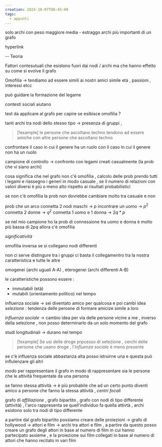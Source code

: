```yaml
---
creation: 2024-10-07T08:45:00
tags:
  - appunti
---
```

solo archi con peso maggiore media - estraggo archi più importanti di un grafo 

hyperlink 

--
Teoria

Fattori contesutuali che esistono fuori dai nodi / archi ma che hanno effetto su come si evolve il grafo

Omofilia -> tendiamo ad essere simili ai nostri amici 
simile età , passioni , interessi etcc

può guidare la formazione del legame 

contesti sociali aiutano 

test da applicare al grafo per capire se esibisce omofilia ?

tanti archi tra nodi dello stesso tipo -> presenza di gruppi , 
>[!example] 
>le persone che ascoltano techno tendono ad essere amiche con altre persone che ascoltano techno

confrontare il caso in cui il genere ha un ruolo con il caso in cui il genere non ha un ruolo

campione di controllo -> confronto con legami creati casualmente (la prob che vi siano archi)

cosa significa che nel grafo non c'è omofilia , calcolo delle prob 
prendo tutti i legami e riassegno i generi in modo casuale , se il numero di relazioni con valori diversi è più o meno alto rispetto ai risultati probabilistici 

se non c'è omofilia la prob non dovrebbe cambiare molto tra casuale e non 

prob che un arco connetta 2 nodi maschi -> $p$ incontrare un uomo -> $p^2$ 
connetta 2 donne -> $q^2$
connetta 1 uomo e 1 donna -> $2q * p$ 

se nel mio campione ho la prob di connessione tra uomo e donna è molto più bassa di $2pq$ allora c'è omofilia

*significatività* 

omofilia inversa se si collegano nodi differenti

non ci serve distingure tra i gruppi ci basta il collegamentro tra la nostra caratteristica e tutte le altre 

omogenei (archi uguali A-A) , eterogenei (archi differenti A-B)

le caratteristiche possono essere : 
+ immutabili (età) 
+ mutabili (orientamento politico) 
nel tempo

influenza sociale -> sei diventato amico per qualcosa e poi cambi idea 
*selezione* : tendenza delle perosne di formare amicize simile a loro 

*influenza sociale* -> cambio idea per via delle persone vicine a me , inverso della selezione , non posso determinarlo da un solo momento del grafo 

studi longitudinali -> durano nel tempo 

>[!example] 
>Se usi delle droge prpcesso di selezione , cerchi delle persone che usano droge , l'*influenza sociale* è meno presente 

se c'è influenza sociale abbastanza alta posso istruirne una e questa può influlenzare gli altri

modo per rappresentare il grafo in modo di rappresentare sia le persone che le attività frequentate da una persona 

se fanno stessa attività -> è più probabile che ad un certo punto diventi amico a persone che fanno la stessa attività , *centri focali*

grafo di *affiliazione* , grafo bipartito , grafo con nodi di tipo differente (attività) , l'arco rappresenta se quell'individuo fa quella attivtà , archi esistono solo tra nodi di tipo differente

a partire dal grafo bipartito possiamo creare delle proiezioni -> grafo di hollywood -> attori e film -> archi tra attori e film , a partire da questo posso creare un grafo degli attori in base al numero di film in cui hanno partecipato assieme , e la proiezione sui film collegati in base al numero di attori che hanno recitato in vari film

